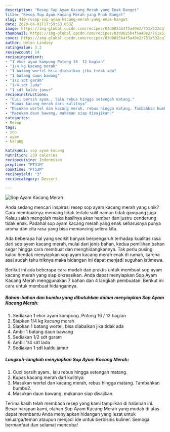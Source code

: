 ```yaml
---
description: "Resep Sop Ayam Kacang Merah yang Enak Banget"
title: "Resep Sop Ayam Kacang Merah yang Enak Banget"
slug: 410-resep-sop-ayam-kacang-merah-yang-enak-banget
date: 2020-08-01T17:59:53.053Z
image: https://img-global.cpcdn.com/recipes/03d0025b4f5a40e2/751x532cq70/sop-ayam-kacang-merah-foto-resep-utama.jpg
thumbnail: https://img-global.cpcdn.com/recipes/03d0025b4f5a40e2/751x532cq70/sop-ayam-kacang-merah-foto-resep-utama.jpg
cover: https://img-global.cpcdn.com/recipes/03d0025b4f5a40e2/751x532cq70/sop-ayam-kacang-merah-foto-resep-utama.jpg
author: Helen Lindsey
ratingvalue: 3.2
reviewcount: 14
recipeingredient:
- "1 ekor ayam kampung Potong 16  12 bagian"
- "1/4 kg kacang merah"
- "1 batang wortel bisa diabaikan jika tidak ada"
- "1 batang daun bawang"
- "1/2 sdt garam"
- "1/4 sdt lada"
- "1 sdt kaldu jamur"
recipeinstructions:
- "Cuci bersih ayam., lalu rebus hingga setengah matang."
- "Kupas kacang merah dari kulitnya"
- "Masukan wortel dan kacang merah, rebus hingga matang. Tambahkan bumbu2."
- "Masukan daun bawang, makanan siap disajikan."
categories:
- Resep
tags:
- sop
- ayam
- kacang

katakunci: sop ayam kacang 
nutrition: 239 calories
recipecuisine: Indonesian
preptime: "PT31M"
cooktime: "PT52M"
recipeyield: "3"
recipecategory: Dessert

---
```



![Sop Ayam Kacang Merah](https://img-global.cpcdn.com/recipes/03d0025b4f5a40e2/751x532cq70/sop-ayam-kacang-merah-foto-resep-utama.jpg)

Anda sedang mencari inspirasi resep sop ayam kacang merah yang unik? Cara membuatnya memang tidak terlalu sulit namun tidak gampang juga. Kalau salah mengolah maka hasilnya akan hambar dan justru cenderung tidak enak. Padahal sop ayam kacang merah yang enak seharusnya punya aroma dan cita rasa yang bisa memancing selera kita.



Ada beberapa hal yang sedikit banyak berpengaruh terhadap kualitas rasa dari sop ayam kacang merah, mulai dari jenis bahan, kedua pemilihan bahan segar hingga cara membuat dan menghidangkannya. Tak perlu pusing kalau hendak menyiapkan sop ayam kacang merah enak di rumah, karena asal sudah tahu triknya maka hidangan ini dapat menjadi suguhan istimewa.


Berikut ini ada beberapa cara mudah dan praktis untuk membuat sop ayam kacang merah yang siap dikreasikan. Anda dapat menyiapkan Sop Ayam Kacang Merah menggunakan 7 bahan dan 4 langkah pembuatan. Berikut ini cara untuk membuat hidangannya.

<!--inarticleads1-->

##### Bahan-bahan dan bumbu yang dibutuhkan dalam menyiapkan Sop Ayam Kacang Merah:

1. Sediakan 1 ekor ayam kampung. Potong 16 / 12 bagian
1. Siapkan 1/4 kg kacang merah
1. Siapkan 1 batang wortel, bisa diabaikan jika tidak ada
1. Ambil 1 batang daun bawang
1. Sediakan 1/2 sdt garam
1. Ambil 1/4 sdt lada
1. Sediakan 1 sdt kaldu jamur




<!--inarticleads2-->

##### Langkah-langkah menyiapkan Sop Ayam Kacang Merah:

1. Cuci bersih ayam., lalu rebus hingga setengah matang.
1. Kupas kacang merah dari kulitnya
1. Masukan wortel dan kacang merah, rebus hingga matang. Tambahkan bumbu2.
1. Masukan daun bawang, makanan siap disajikan.




Terima kasih telah membaca resep yang kami tampilkan di halaman ini. Besar harapan kami, olahan Sop Ayam Kacang Merah yang mudah di atas dapat membantu Anda menyiapkan hidangan yang lezat untuk keluarga/teman ataupun menjadi ide untuk berbisnis kuliner. Semoga bermanfaat dan selamat mencoba!
